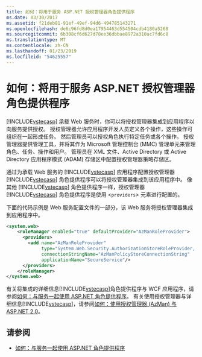 ```yaml
---
title: 如何：将用于服务 ASP.NET 授权管理器角色提供程序
ms.date: 03/30/2017
ms.assetid: f21deb81-91ef-49ef-94d6-494785143271
ms.openlocfilehash: de6c96fd8d0ea17954463d554504cdb4180a5268
ms.sourcegitcommit: 6b308cf6d627d78ee36dbbae8972a310ac7fd6c8
ms.translationtype: MT
ms.contentlocale: zh-CN
ms.lasthandoff: 01/23/2019
ms.locfileid: "54625557"
---
```

# <a name="how-to-use-the-aspnet-authorization-manager-role-provider-with-a-service"></a>如何：将用于服务 ASP.NET 授权管理器角色提供程序
[!INCLUDE[vstecasp](../../../../includes/vstecasp-md.md)] 承载 Web 服务时，你可以将授权管理器集成到应用程序以向服务提供授权。 授权管理器允许应用程序开发人员定义各个操作，这些操作可组织在一起形成任务。 然后管理员可以授权角色执行特定任务或各个操作。 授权管理器提供管理工具，并将其作为 Microsoft 管理控制台 (MMC) 管理单元来管理角色、任务、操作和用户。 管理员在 XML 文件、Active Directory 或 Active Directory 应用程序模式 (ADAM) 存储区中配置授权管理器策略存储区。  
  
 通过为承载 Web 服务的 [!INCLUDE[vstecasp](../../../../includes/vstecasp-md.md)] 应用程序配置授权管理器 [!INCLUDE[vstecasp](../../../../includes/vstecasp-md.md)] 角色提供程序可以将授权管理器集成到该应用程序中。 像其他 [!INCLUDE[vstecasp](../../../../includes/vstecasp-md.md)] 角色提供程序一样，授权管理器 [!INCLUDE[vstecasp](../../../../includes/vstecasp-md.md)] 角色提供程序是使用 <`providers`> 元素进行配置的。  
  
 下面的代码示例是 Web 服务配置文件的一部分，该 Web 服务将授权管理器集成到应用程序中。  
  
```xml  
<system.web>  
    <roleManager enabled="true" defaultProvider="AzManRoleProvider">  
      <providers>  
        <add name="AzManRoleProvider"  
             type="System.Web.Security.AuthorizationStoreRoleProvider, System.Web, Version=2.0.0.0, Culture=neutral, publicKeyToken=b03f5f7f11d50a3a"  
             connectionStringName="AzManPolicyStoreConnectionString"   
             applicationName="SecureService"/>  
      </providers>  
    </roleManager>  
</system.web>  
```  
  
 有关将集成的详细信息[!INCLUDE[vstecasp](../../../../includes/vstecasp-md.md)]角色提供程序与 WCF 应用程序，请参阅[如何：与服务一起使用 ASP.NET 角色提供程序](../../../../docs/framework/wcf/feature-details/how-to-use-the-aspnet-role-provider-with-a-service.md)。 有关使用授权管理器与详细信息[!INCLUDE[vstecasp](../../../../includes/vstecasp-md.md)]，请参阅[如何：使用授权管理器 (AzMan) 与 ASP.NET 2.0](https://go.microsoft.com/fwlink/?LinkId=71303)。  
  
## <a name="see-also"></a>请参阅
- [如何：与服务一起使用 ASP.NET 角色提供程序](../../../../docs/framework/wcf/feature-details/how-to-use-the-aspnet-role-provider-with-a-service.md)
